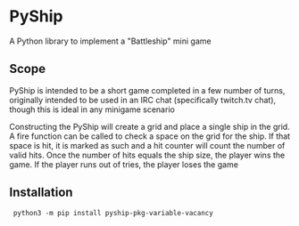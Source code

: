 # PyShip
A Python library to implement a "Battleship" mini game

## Scope
PyShip is intended to be a short game completed in a few number of turns, originally intended to be used in an IRC chat (specifically twitch.tv chat), though this is ideal in any minigame scenario

Constructing the PyShip will create a grid and place a single ship in the grid. A fire function can be called to check a space on the grid for the ship. If that space is hit, it is marked as such and a hit counter will count the number of valid hits. Once the number of hits equals the ship size, the player wins the game. If the player runs out of tries, the player loses the game

## Installation

     python3 -m pip install pyship-pkg-variable-vacancy
